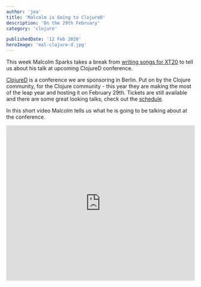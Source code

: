 ```yaml
---
author: 'joa'
title: 'Malcolm is Going to ClojureD'
description: 'On the 29th February'
category: 'clojure'

publishedDate: '12 Feb 2020'
heroImage: 'mal-clojure-d.jpg'
---
```


This week Malcolm Sparks takes a break from [writing songs for
XT20](https://www.youtube.com/watch?v=eODMkHBpm3E) to tell us about his
talk at upcoming ClojureD conference.

[ClojureD](https://clojured.de/) is a conference we are sponsoring in
Berlin. Put on by the Clojure community, for the Clojure community -
this year they are making the most of the leap year and hosting it on
February 29th. Tickets are still available and there are some great
looking talks, check out the [schedule](https://clojured.de/schedule/).

In this short video Malcolm tells us what he is going to be talking
about at the conference.

<iframe width="100%" height="415" src="https://www.youtube.com/embed/yBSb2VC5bjw" title="Malcolm is going to ClojureD!" frameborder="0" allow="accelerometer; autoplay; clipboard-write; encrypted-media; gyroscope; picture-in-picture" allowfullscreen></iframe>

